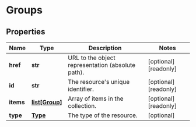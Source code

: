 # Groups

## Properties
| Name | Type | Description | Notes |
| ------------ | ------------- | ------------- | ------------- |
| **href** | **str** | URL to the object representation (absolute path). | [optional] [readonly]  |
| **id** | **str** | The resource&#39;s unique identifier. | [optional] [readonly]  |
| **items** | [**list[Group]**](Group.md) | Array of items in the collection. | [optional] [readonly]  |
| **type** | [**Type**](Type.md) | The type of the resource. | [optional]  |


